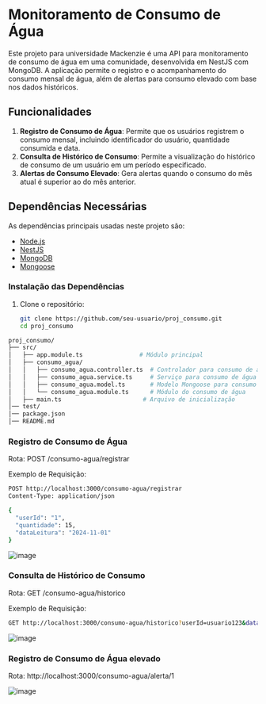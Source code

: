 # Monitoramento de Consumo de Água

Este projeto para universidade Mackenzie é uma API para monitoramento de consumo de água em uma comunidade, desenvolvida em NestJS com MongoDB. A aplicação permite o registro e o acompanhamento do consumo mensal de água, além de alertas para consumo elevado com base nos dados históricos.

## Funcionalidades

1. **Registro de Consumo de Água**: Permite que os usuários registrem o consumo mensal, incluindo identificador do usuário, quantidade consumida e data.
2. **Consulta de Histórico de Consumo**: Permite a visualização do histórico de consumo de um usuário em um período especificado.
3. **Alertas de Consumo Elevado**: Gera alertas quando o consumo do mês atual é superior ao do mês anterior.

## Dependências Necessárias

As dependências principais usadas neste projeto são:

- [Node.js](https://nodejs.org/en/)
- [NestJS](https://nestjs.com/)
- [MongoDB](https://www.mongodb.com/)
- [Mongoose](https://mongoosejs.com/)

### Instalação das Dependências

1. Clone o repositório:
   ```bash
   git clone https://github.com/seu-usuario/proj_consumo.git
   cd proj_consumo
   ```

```bash
proj_consumo/
├── src/
│   ├── app.module.ts                # Módulo principal
│   ├── consumo_agua/
│   │   ├── consumo_agua.controller.ts  # Controlador para consumo de água
│   │   ├── consumo_agua.service.ts     # Serviço para consumo de água
│   │   ├── consumo_agua.model.ts       # Modelo Mongoose para consumo de água
│   │   └── consumo_agua.module.ts      # Módulo do consumo de água
│   ├── main.ts                       # Arquivo de inicialização
│── test/
│── package.json
│── README.md
```

### Registro de Consumo de Água
Rota: POST /consumo-agua/registrar

Exemplo de Requisição:
```bash
POST http://localhost:3000/consumo-agua/registrar
Content-Type: application/json

{
  "userId": "1",
  "quantidade": 15,
  "dataLeitura": "2024-11-01"
}
```
![image](https://github.com/user-attachments/assets/bf176fdc-a9a3-413f-bbd8-93511a140483)

### Consulta de Histórico de Consumo
Rota: GET /consumo-agua/historico

Exemplo de Requisição:
```bash
GET http://localhost:3000/consumo-agua/historico?userId=usuario123&dataInicio=2024-01-01&dataFim=2024-12-31
```

![image](https://github.com/user-attachments/assets/b9f94a4d-a33d-4e67-bbac-bdfca276f53e)

### Registro de Consumo de Água elevado
Rota: http://localhost:3000/consumo-agua/alerta/1

![image](https://github.com/user-attachments/assets/ea0e24e2-9c2f-4344-b9e9-a2e6277ead65)
